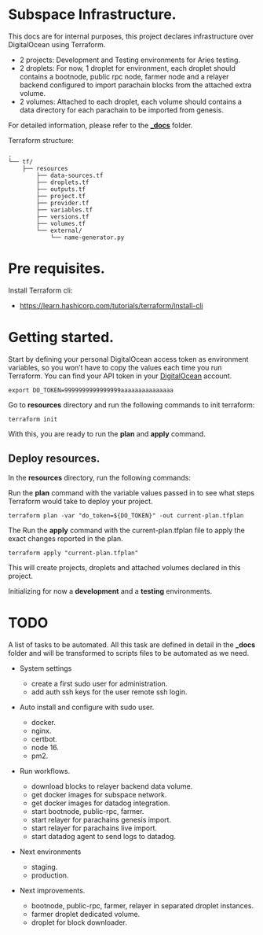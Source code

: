 # Subspace Infrastructure.

This docs are for internal purposes, this project declares infrastructure over DigitalOcean using Terraform.

- 2 projects: Development and Testing environments for Aries testing.
- 2 droplets: For now, 1 droplet for environment, each droplet should contains a bootnode, public rpc node, farmer node and a relayer backend configured to import parachain blocks from the attached extra volume.
- 2 volumes: Attached to each droplet, each volume should contains a data directory for each parachain to be imported from genesis.

For detailed information, please refer to the **[\_docs](./_docs/index.md)** folder.

Terraform structure:

```
.
└── tf/
    ├── resources
        ├── data-sources.tf
        ├── droplets.tf
        ├── outputs.tf
        ├── project.tf
        ├── provider.tf
        ├── variables.tf
        ├── versions.tf
        ├── volumes.tf
        └── external/
            └── name-generator.py
```

# Pre requisites.

Install Terraform cli:

- https://learn.hashicorp.com/tutorials/terraform/install-cli

# Getting started.

Start by defining your personal DigitalOcean access token as environment variables, so you won’t have to copy the values each time you run Terraform.
You can find your API token in your [DigitalOcean](https://cloud.digitalocean.com/account/api/tokens) account.

```
export DO_TOKEN=9999999999999999aaaaaaaaaaaaaaa
```

Go to **resources** directory and run the following commands to init terraform:

```
terraform init
```

With this, you are ready to run the **plan** and **apply** command.

## Deploy resources.

In the **resources** directory, run the following commands:

Run the **plan** command with the variable values passed in to see what steps Terraform would take to deploy your project.

```
terraform plan -var "do_token=${DO_TOKEN}" -out current-plan.tfplan
```

The Run the **apply** command with the current-plan.tfplan file to apply the exact changes reported in the plan.

```
terraform apply "current-plan.tfplan"
```

This will create projects, droplets and attached volumes declared in this project.

Initializing for now a **development** and a **testing** environments.

# TODO

A list of tasks to be automated. All this task are defined in detail in the **\_docs** folder and will be transformed to scripts files to be automated as we need.

- System settings

  - create a first sudo user for administration.
  - add auth ssh keys for the user remote ssh login.

- Auto install and configure with sudo user.

  - docker.
  - nginx.
  - certbot.
  - node 16.
  - pm2.

- Run workflows.

  - download blocks to relayer backend data volume.
  - get docker images for subspace network.
  - get docker images for datadog integration.
  - start bootnode, public-rpc, farmer.
  - start relayer for parachains genesis import.
  - start relayer for parachains live import.
  - start datadog agent to send logs to datadog.

- Next environments

  - staging.
  - production.

- Next improvements.

  - bootnode, public-rpc, farmer, relayer in separated droplet instances.
  - farmer droplet dedicated volume.
  - droplet for block downloader.
